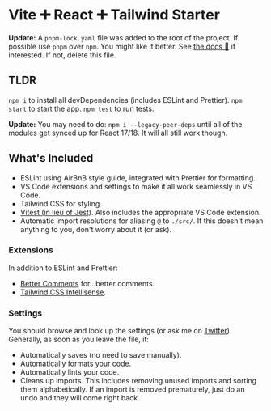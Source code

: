 # Vite ➕ React ➕ Tailwind Starter

**Update:** A `pnpm-lock.yaml` file was added to the root of the project. If possible use `pnpm` over `npm`. You might like it better. See [the docs 📝](https://pnpm.io/motivation) if interested. If not, delete this file.

## TLDR

`npm i` to install all devDependencies (includes ESLint and Prettier). `npm start` to start the app. `npm test` to run tests.

**Update:** You may need to do: `npm i --legacy-peer-deps` until all of the modules get synced up for React 17/18. It will all still work though.

## What's Included

- ESLint using AirBnB style guide, integrated with Prettier for formatting.
- VS Code extensions and settings to make it all work seamlessly in VS Code.
- Tailwind CSS for styling.
- [Vitest (in lieu of Jest)](https://vitest.dev/guide/comparisons.html#jest). Also includes the appropriate VS Code extension.
- Automatic import resolutions for aliasing `@` to `./src/`. If this doesn't mean anything to you, don't worry about it (or ask).

### Extensions

In addition to ESLint and Prettier:

- [Better Comments](https://marketplace.visualstudio.com/items?itemName=aaron-bond.better-comments) for...better comments.
- [Tailwind CSS Intellisense](https://marketplace.visualstudio.com/items?itemName=bradlc.vscode-tailwindcss).

### Settings

You should browse and look up the settings (or ask me on [Twitter](https://twitter.com/GoCodeFinity)). Generally, as soon as you leave the file, it:

- Automatically saves (no need to save manually).
- Automatically formats your code.
- Automatically lints your code.
- Cleans up imports. This includes removing unused imports and sorting them alphabetically. If an import is removed prematurely, just do an undo and they will come right back.
